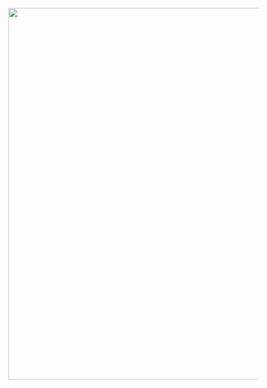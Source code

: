 <p align="center">
<img src="https://i.ibb.co/GJ7yjQs/messenger-clone.png" width="1427" height="748">
</p>
